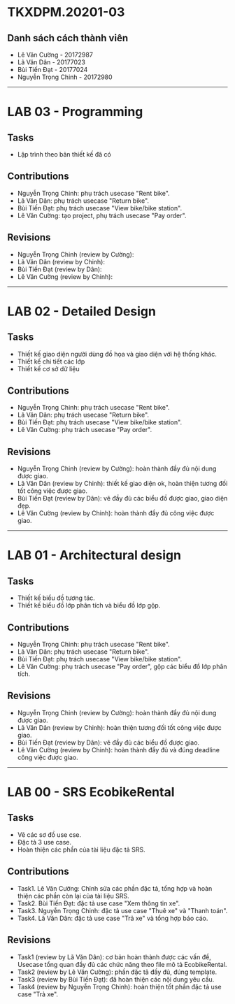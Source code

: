 # TKXDPM.20201-03
## Danh sách cách thành viên
- Lê Văn Cường - 20172987
- Lã Văn Dân - 20177023
- Bùi Tiến Đạt - 20177024
- Nguyễn Trọng Chinh - 20172980

---

# LAB 03 - Programming
## Tasks
* Lập trình theo bản thiết kế đã có

## Contributions
* Nguyễn Trọng Chinh: phụ trách usecase "Rent bike".
* Lã Văn Dân: phụ trách usecase "Return bike".
* Bùi Tiến Đạt: phụ trách usecase "View bike/bike station".
* Lê Văn Cường: tạo project, phụ trách usecase "Pay order".

## Revisions
* Nguyễn Trọng Chinh (review by Cường):
* Lã Văn Dân (review by Chinh):
* Bùi Tiến Đạt (review by Dân):
* Lê Văn Cường (review by Chinh):

---

# LAB 02 - Detailed Design
## Tasks
* Thiết kế giao diện người dùng đồ họa và giao diện với hệ thống khác.
* Thiết kế chi tiết các lớp
* Thiết kế cơ sở dữ liệu

## Contributions
* Nguyễn Trọng Chinh: phụ trách usecase "Rent bike".
* Lã Văn Dân: phụ trách usecase "Return bike".
* Bùi Tiến Đạt: phụ trách usecase "View bike/bike station".
* Lê Văn Cường: phụ trách usecase "Pay order".

## Revisions
* Nguyễn Trọng Chinh (review by Cường): hoàn thành đầy đủ nội dung được giao.
* Lã Văn Dân (review by Chinh): thiết kế giao diện ok, hoàn thiện tương đối tốt công việc được giao.
* Bùi Tiến Đạt (review by Dân): vẽ đầy đủ các biểu đồ được giao, giao diện đẹp.
* Lê Văn Cường (review by Chinh): hoàn thành đầy đủ công việc được giao.

---

# LAB 01 - Architectural design
## Tasks
* Thiết kế biểu đồ tương tác.
* Thiết kế biểu đồ lớp phân tích và biểu đồ lớp gộp.

## Contributions
* Nguyễn Trọng Chinh: phụ trách usecase "Rent bike".
* Lã Văn Dân: phụ trách usecase "Return bike".
* Bùi Tiến Đạt: phụ trách usecase "View bike/bike station".
* Lê Văn Cường: phụ trách usecase "Pay order", gộp các biểu đồ lớp phân tích.

## Revisions
* Nguyễn Trọng Chinh (review by Cường): hoàn thành đầy đủ nội dung được giao.
* Lã Văn Dân (review by Chinh): hoàn thiện tương đối tốt công việc được giao.
* Bùi Tiến Đạt (review by Dân): vẽ đầy đủ các biểu đồ được giao.
* Lê Văn Cường (review by Chinh): hoàn thành đầy đủ và đúng deadline công việc được giao.

---
 
# LAB 00 - SRS EcobikeRental
## Tasks
* Vẽ các sơ đồ use cse.
* Đặc tả 3 use case.
* Hoàn thiện các phần của tài liệu đặc tả SRS. 

## Contributions
* Task1. Lê Văn Cường: Chỉnh sửa các phần đặc tả, tổng hợp và hoàn thiện các phần còn lại của tài liệu SRS.
* Task2. Bùi Tiến Đạt: đặc tả use case "Xem thông tin xe".
* Task3. Nguyễn Trọng Chinh: đặc tả use case "Thuê xe" và "Thanh toán".
* Task4. Lã Văn Dân: đặc tả use case "Trả xe" và tổng hợp báo cáo.

## Revisions
* Task1 (review by Lã Văn Dân): cơ bản hoàn thành được các vấn đề, Usecase tổng quan đầy đủ các chức năng theo file mô tả EcobikeRental.
* Task2 (review by Lê Văn Cường): phần đặc tả đầy đủ, đúng template. 
* Task3 (review by Bùi Tiến Đạt): đã hoàn thiện các nội dung yêu cầu.
* Task4 (review by Nguyễn Trọng Chinh): hoàn thiện tốt phần đặc tả use case "Trả xe".
